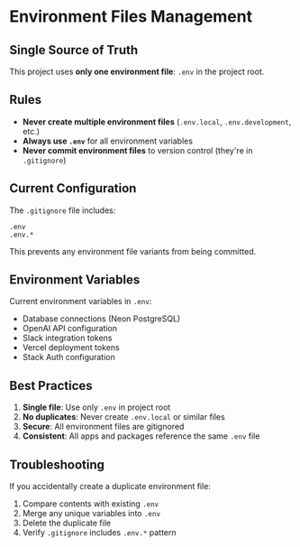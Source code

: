 # Environment Files Management

## Single Source of Truth

This project uses **only one environment file**: `.env` in the project root.

## Rules

- **Never create multiple environment files** (`.env.local`, `.env.development`, etc.)
- **Always use `.env`** for all environment variables
- **Never commit environment files** to version control (they're in `.gitignore`)

## Current Configuration

The `.gitignore` file includes:
```
.env
.env.*
```

This prevents any environment file variants from being committed.

## Environment Variables

Current environment variables in `.env`:
- Database connections (Neon PostgreSQL)
- OpenAI API configuration
- Slack integration tokens
- Vercel deployment tokens
- Stack Auth configuration

## Best Practices

1. **Single file**: Use only `.env` in project root
2. **No duplicates**: Never create `.env.local` or similar files
3. **Secure**: All environment files are gitignored
4. **Consistent**: All apps and packages reference the same `.env` file

## Troubleshooting

If you accidentally create a duplicate environment file:
1. Compare contents with existing `.env`
2. Merge any unique variables into `.env`
3. Delete the duplicate file
4. Verify `.gitignore` includes `.env.*` pattern
